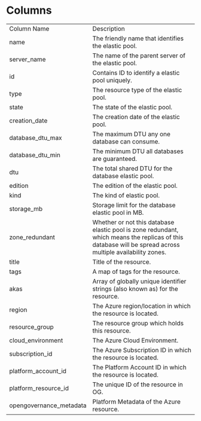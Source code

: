 # Columns  

<table>
	<tr><td>Column Name</td><td>Description</td></tr>
	<tr><td>name</td><td>The friendly name that identifies the elastic pool.</td></tr>
	<tr><td>server_name</td><td>The name of the parent server of the elastic pool.</td></tr>
	<tr><td>id</td><td>Contains ID to identify a elastic pool uniquely.</td></tr>
	<tr><td>type</td><td>The resource type of the elastic pool.</td></tr>
	<tr><td>state</td><td>The state of the elastic pool.</td></tr>
	<tr><td>creation_date</td><td>The creation date of the elastic pool.</td></tr>
	<tr><td>database_dtu_max</td><td>The maximum DTU any one database can consume.</td></tr>
	<tr><td>database_dtu_min</td><td>The minimum DTU all databases are guaranteed.</td></tr>
	<tr><td>dtu</td><td>The total shared DTU for the database elastic pool.</td></tr>
	<tr><td>edition</td><td>The edition of the elastic pool.</td></tr>
	<tr><td>kind</td><td>The kind of elastic pool.</td></tr>
	<tr><td>storage_mb</td><td>Storage limit for the database elastic pool in MB.</td></tr>
	<tr><td>zone_redundant</td><td>Whether or not this database elastic pool is zone redundant, which means the replicas of this database will be spread across multiple availability zones.</td></tr>
	<tr><td>title</td><td>Title of the resource.</td></tr>
	<tr><td>tags</td><td>A map of tags for the resource.</td></tr>
	<tr><td>akas</td><td>Array of globally unique identifier strings (also known as) for the resource.</td></tr>
	<tr><td>region</td><td>The Azure region/location in which the resource is located.</td></tr>
	<tr><td>resource_group</td><td>The resource group which holds this resource.</td></tr>
	<tr><td>cloud_environment</td><td>The Azure Cloud Environment.</td></tr>
	<tr><td>subscription_id</td><td>The Azure Subscription ID in which the resource is located.</td></tr>
	<tr><td>platform_account_id</td><td>The Platform Account ID in which the resource is located.</td></tr>
	<tr><td>platform_resource_id</td><td>The unique ID of the resource in OG.</td></tr>
	<tr><td>opengovernance_metadata</td><td>Platform Metadata of the Azure resource.</td></tr>
</table>